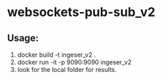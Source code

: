 # websockets-pub-sub_v2
## Usage:
1) docker build -t ingeser_v2 .
2) docker run -it -p 9090:9090 ingeser_v2
3) look for the local folder for results.